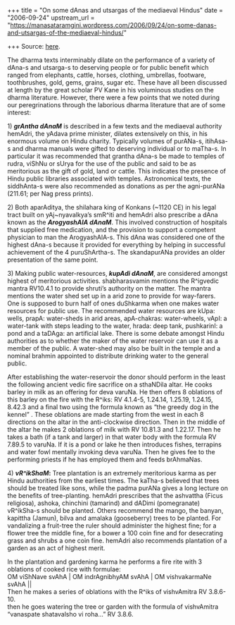 +++
title = "On some dAnas and utsargas of the mediaeval Hindus"
date = "2006-09-24"
upstream_url = "https://manasataramgini.wordpress.com/2006/09/24/on-some-danas-and-utsargas-of-the-mediaeval-hindus/"

+++
Source: [here](https://manasataramgini.wordpress.com/2006/09/24/on-some-danas-and-utsargas-of-the-mediaeval-hindus/).

The dharma texts interminably dilate on the performance of a variety of dAna-s and utsarga-s to deserving people or for public benefit which ranged from elephants, cattle, horses, clothing, umbrellas, footware, toothbrushes, gold, gems, grains, sugar etc. These have all been discussed at length by the great scholar PV Kane in his voluminous studies on the dharma literature. However, there were a few points that we noted during our peregrinations through the laborious dharma literature that are of some interest:

1\) ***grAntha dAnaM*** is described in a few texts and the mediaeval authority hemAdri, the yAdava prime minister, dilates extensively on this, in his enormous volume on Hindu charity. Typically volumes of purANa-s, itihAsa-s and dharma manuals were gifted to deserving individual or to maTha-s. In particular it was recommended that grantha dAna-s be made to temples of rudra, viShNu or sUrya for the use of the public and said to be as meritorious as the gift of gold, land or cattle. This indicates the presence of Hindu public libraries associated with temples. Astronomical texts, the siddhAnta-s were also recommended as donations as per the agni-purANa (211.61; per Nag press prints).

2\) Both aparAditya, the shilahara king of Konkans (\~1120 CE) in his legal tract built on yAj\~nyavalkya’s smR^iti and hemAdri also prescribe a dAna known as the ***ArogyashAlA dAnaM***. This involved construction of hospitals that supplied free medication, and the provision to support a competent physician to man the ArogyashAlA-s. This dAna was considered one of the highest dAna-s because it provided for everything by helping in successful achievement of the 4 puruShArtha-s. The skandapurANa provides an older presentation of the same point.

3\) Making public water-resources, ***kupAdi dAnaM***, are considered amongst highest of meritorious activities. shabharasvamin mentions the R^igvedic mantra RV10.4.1 to provide shruti’s authority on the matter. The mantra mentions the water shed set up in a arid zone to provide for way-farers. One is supposed to burn half of ones duShkarma when one makes water resources for public use. The recommended water resources are kUpa: wells, prapA: water-sheds in arid areas, apA-chakras: water-wheels, vApI: a water-tank with steps leading to the water, hrada: deep tank, pushkarinI: a pond and a taDAga: an artificial lake. There is some debate amongst Hindu authorities as to whether the maker of the water reservoir can use it as a member of the public. A water-shed may also be built in the temple and a nominal brahmin appointed to distribute drinking water to the general public.

After establishing the water-reservoir the donor should perform in the least the following ancient vedic fire sacrifice on a sthaNDila altar. He cooks barley in milk as an offering for deva varuNa. He then offers 8 oblations of this barley on the fire with the R^iks: RV 4.1.4-5, 1.24.14, 1.25.19, 1.24.15, 8.42.3 and a final two using the formula known as “the greedy dog in the kennel” . These oblations are made starting from the west in each 8 directions on the altar in the anti-clockwise direction. Then in the middle of the altar he makes 2 oblations of milk with RV 10.81.3 and 1.22.17. Then he takes a bath (if a tank and larger) in that water body with the formula RV 7.89.5 to varuNa. If it is a pond or lake he then introduces fishes, terrapins and water fowl mentally invoking deva varuNa. Then he gives fee to the performing priests if he has employed them and feeds brAhmaNas.

4\) ***vR^ikShaM*:** Tree plantation is an extremely meritorious karma as per Hindu authorities from the earliest times. The kaTha-s believed that trees should be treated like sons, while the padma purANa gives a long lecture on the benefits of tree-planting. hemAdri prescribes that the ashvattha (Ficus religiosa), ashoka, chinchini (tamarind) and dADimi
(pomegranate) vR^ikSha-s should be planted. Others recommend the mango,
the banyan, kapittha (Jamun), bilva and amalaka (gooseberry) trees to be planted. For vandalizing a fruit-tree the ruler should administer the highest fine; for a flower tree the middle fine, for a bower a 100 coin fine and for desecrating grass and shrubs a one coin fine. hemAdri also recommends plantation of a garden as an act of highest merit.

In the plantation and gardening karma he performs a fire rite with 3 oblations of cooked rice with formulae:  
OM viShNave svAhA \| OM indrAgnibhyAM svAhA \| OM vishvakarmaNe svAhA \|\|  
Then he makes a series of oblations with the R^iks of vishvAmitra RV 3.8.6-10.  
then he goes watering the tree or garden with the formula of vishvAmitra “vanaspate shatavalsho vi roha…” RV 3.8.6.

